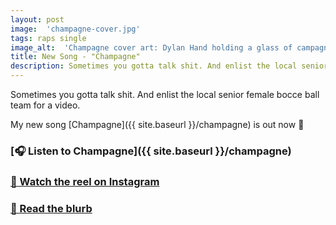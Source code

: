 ```yaml
---
layout: post
image:  'champagne-cover.jpg'
tags: raps single
image_alt:  'Champagne cover art: Dylan Hand holding a glass of campagne in his right hand and a bottle of champagne in his left hand wearing a light green button-up linen shirt in a chair in front of a white background'
title: New Song - "Champagne"
description: Sometimes you gotta talk shit. And enlist the local senior female bocce ball team for a video.
---
```


Sometimes you gotta talk shit. And enlist the local senior female bocce ball team for a video.

My new song [Champagne]({{ site.baseurl }}/champagne) is out now 🍾

### [🎧 Listen to Champagne]({{ site.baseurl }}/champagne)

### [🎥  Watch the reel on Instagram](https://www.instagram.com/reel/CyVzR-9q7in/)

### [📄  Read the blurb](https://dylanhand.substack.com/p/champagne)
